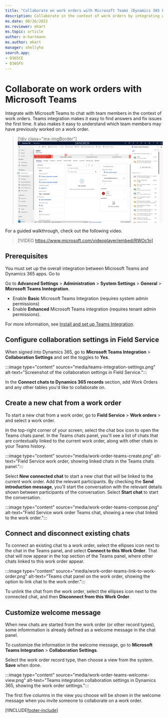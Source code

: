 ```yaml
---
title: "Collaborate on work orders with Microsoft Teams (Dynamics 365 Field Service) (contains video) | MicrosoftDocs"
description: Collaborate in the context of work orders by integrating with Microsoft Teams
ms.date: 08/26/2022
ms.reviewer: mhart
ms.topic: article
author: m-hartmann
ms.author: mhart
manager: shellyha
search.app:
- D365CE
- D365FS
---
```


# Collaborate on work orders with Microsoft Teams

Integrate with Microsoft Teams to chat with team members in the context of work orders. Teams integration makes it easy to find answers and fix issues the first time. It also makes it easy to understand which team members may have previously worked on a work order.

> [!div class="mx-imgBorder"]
> ![Field Service work order, with a Teams chat panel showing related chats.](./media/work-order-teams-messages.png)

For a guided walkthrough, check out the following video.

> [!VIDEO https://www.microsoft.com/videoplayer/embed/RWOc1n]

## Prerequisites

You must set up the overall integration between Microsoft Teams and Dynamics 365 apps. Go to 

Go to **Advanced Settings** > **Administration** > **System Settings** > **General** > **Microsoft Teams Inntegration**.

- Enable **Basic** Microsoft Teams Integration (requires system admin permissions)
- Enable **Enhanced** Microsoft Teams integration (requires tenant admin permissions). 

For more information, see [Install and set up Teams Integration](/dynamics365/teams-integration/teams-install-app).

## Configure collaboration settings in Field Service

When signed into Dynamics 365, go to **Microsoft Teams Integration** > **Collaboration Settings** and set the toggles to **Yes**.

:::image type="content" source="media/teams-integration-settings.png" alt-text="Screenshot of the collaboration settings in Field Service.":::

In the **Connect chats to Dynamics 365 records** section, add Work Orders and any other tables you'd like to collaborate on.

## Create a new chat from a work order

To start a new chat from a work order, go to **Field Service** > **Work orders** > and select a work order.

In the top-right corner of your screen, select the chat box icon to open the Teams chats panel. In the Teams chats panel, you'll see a list of chats that are contextually linked to the current work order, along with other chats in your Teams history.

:::image type="content" source="media/work-order-teams-create.png" alt-text="Field Service work order, showing linked chats in the Teams chats panel.":::

Select **New connected chat** to start a new chat that will be linked to the current work order. Add the relevant participants. By checking the **Send introduction message**, you'll start the conversation with the relevant details shown between participants of the conversation. Select **Start chat** to start the conversation.

:::image type="content" source="media/work-order-teams-compose.png" alt-text="Field Service work order Teams chat, showing a new chat linked to the work order.":::

## Connect and disconnect existing chats

To connect an existing chat to a work order, select the ellipses icon next to the chat in the Teams panel, and select **Connect to this Work Order**. That chat will now appear in the top section of the Teams panel, where other chats linked to this work order appear.

:::image type="content" source="media/work-order-teams-link-to-work-order.png" alt-text="Teams chat panel on the work order, showing the option to link chat to the work order.":::

To unlink the chat from the work order, select the ellipses icon next to the connected chat, and then **Disconnect from this Work Order**.

## Customize welcome message

When new chats are started from the work order (or other record types), some infomrmation is already defined as a welcome message in the chat panel.

To customize the information in the welcome message, go to **Microsoft Teams Integration** > **Collaboration Settings**.

Select the work order record type, then choose a view from the system. **Save** when done.

:::image type="content" source="media/work-order-teams-welcome-view.png" alt-text="Teams integration collaboration settings in Dynamics 365, showing the work order settings.":::

The first five columns in the view you choose will be shown in the welcome message when you invite someone to collaborate on a work order.

[!INCLUDE[footer-include](../includes/footer-banner.md)]
